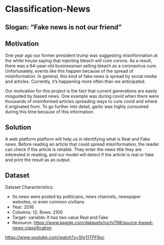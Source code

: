 # Classification-News
## Slogan: “Fake news is not our friend”
## Motivation
One year ago our former president trump was suggesting misinformation at the white house saying that injecting bleach will cure corona. As a result, there was a 64-year-old businessman selling bleach as a coronavirus cure. Unfortunately, events like this happen because of the spread of misinformation. In general, this kind of fake news is spread by social media and articles. Currently, it’s happening more often than we anticipated. 

Our motivation for this project is the fact that current generations are easily misguided by biased news. One example was during covid when there were thousands of misinformed articles spreading ways to cure covid and where it originated from. To go further into detail, garlic was highly consumed during this time because of this information. 

## Solution
A web platform  platform will help us in identifying what is Real and Fake news.
Before reading an article that could spread misinformation, the reader can check if the article is reliable. They enter the news title they are interested in reading, and our model will detect if the article is real or fake and print the result as an output. 
## Dataset 
Dataset Characteristics: 
- Its news were posted by politicians, news channels, newspaper websites, or even common civilians
- Year: 2016
- Columns: 12; Rows: 2100
- Target- variable: It has two value Real and Fake
- Resource: https://www.kaggle.com/datasets/ruchi798/source-based-news-classification

https://www.youtube.com/watch?v=Shr11TPF6xc
